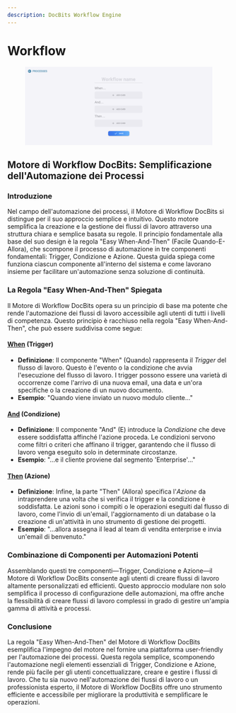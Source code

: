 ```yaml
---
description: DocBits Workflow Engine
---
```


# Workflow

<figure><img src="../../.gitbook/assets/Bildschirmfoto 2024-03-12 um 19.42.57.png" alt=""><figcaption></figcaption></figure>

## Motore di Workflow DocBits: Semplificazione dell'Automazione dei Processi

### Introduzione

Nel campo dell'automazione dei processi, il Motore di Workflow DocBits si distingue per il suo approccio semplice e intuitivo. Questo motore semplifica la creazione e la gestione dei flussi di lavoro attraverso una struttura chiara e semplice basata su regole. Il principio fondamentale alla base del suo design è la regola "Easy When-And-Then" (Facile Quando-E-Allora), che scompone il processo di automazione in tre componenti fondamentali: Trigger, Condizione e Azione. Questa guida spiega come funziona ciascun componente all'interno del sistema e come lavorano insieme per facilitare un'automazione senza soluzione di continuità.

### La Regola "Easy When-And-Then" Spiegata

Il Motore di Workflow DocBits opera su un principio di base ma potente che rende l'automazione dei flussi di lavoro accessibile agli utenti di tutti i livelli di competenza. Questo principio è racchiuso nella regola "Easy When-And-Then", che può essere suddivisa come segue:

#### [When](./#when-trigger) (Trigger)

* **Definizione**: Il componente "When" (Quando) rappresenta il _Trigger_ del flusso di lavoro. Questo è l'evento o la condizione che avvia l'esecuzione del flusso di lavoro. I trigger possono essere una varietà di occorrenze come l'arrivo di una nuova email, una data e un'ora specifiche o la creazione di un nuovo documento.
* **Esempio**: "Quando viene inviato un nuovo modulo cliente..."

#### [And](./#and-condition) (Condizione)

* **Definizione**: Il componente "And" (E) introduce la _Condizione_ che deve essere soddisfatta affinché l'azione proceda. Le condizioni servono come filtri o criteri che affinano il trigger, garantendo che il flusso di lavoro venga eseguito solo in determinate circostanze.
* **Esempio**: "...e il cliente proviene dal segmento 'Enterprise'..."

#### [Then](./#then-action) (Azione)

* **Definizione**: Infine, la parte "Then" (Allora) specifica l'_Azione_ da intraprendere una volta che si verifica il trigger e la condizione è soddisfatta. Le azioni sono i compiti o le operazioni eseguiti dal flusso di lavoro, come l'invio di un'email, l'aggiornamento di un database o la creazione di un'attività in uno strumento di gestione dei progetti.
* **Esempio**: "...allora assegna il lead al team di vendita enterprise e invia un'email di benvenuto."

### Combinazione di Componenti per Automazioni Potenti

Assemblando questi tre componenti—Trigger, Condizione e Azione—il Motore di Workflow DocBits consente agli utenti di creare flussi di lavoro altamente personalizzati ed efficienti. Questo approccio modulare non solo semplifica il processo di configurazione delle automazioni, ma offre anche la flessibilità di creare flussi di lavoro complessi in grado di gestire un'ampia gamma di attività e processi.

### Conclusione

La regola "Easy When-And-Then" del Motore di Workflow DocBits esemplifica l'impegno del motore nel fornire una piattaforma user-friendly per l'automazione dei processi. Questa regola semplice, scomponendo l'automazione negli elementi essenziali di Trigger, Condizione e Azione, rende più facile per gli utenti concettualizzare, creare e gestire i flussi di lavoro. Che tu sia nuovo nell'automazione dei flussi di lavoro o un professionista esperto, il Motore di Workflow DocBits offre uno strumento efficiente e accessibile per migliorare la produttività e semplificare le operazioni.

